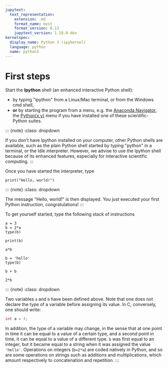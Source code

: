 ```yaml
---
jupytext:
  text_representation:
    extension: .md
    format_name: myst
    format_version: 0.13
    jupytext_version: 1.18.0-dev
kernelspec:
  display_name: Python 3 (ipykernel)
  language: python
  name: python3
---
```


# First steps

Start the **Ipython** shell (an enhanced interactive Python shell):

- by typing "ipython" from a Linux/Mac terminal, or from the Windows cmd shell,
- **or** by starting the program from a menu, e.g. the [Anaconda Navigator],
  the [Python(x,y)] menu if you have installed one of these
  scientific-Python suites.

::: {note}
:class: dropdown

If you don't have Ipython installed on your computer, other Python
shells are available, such as the plain Python shell started by
typing "python" in a terminal, or the Idle interpreter. However, we
advise to use the Ipython shell because of its enhanced features,
especially for interactive scientific computing.
:::

Once you have started the interpreter, type

```{code-cell}
print("Hello, world!")
```

::: {note}
:class: dropdown

The message "Hello, world!" is then displayed. You just executed your
first Python instruction, congratulations!
:::

To get yourself started, type the following stack of instructions

```{code-cell}
a = 3
b = 2*a
type(b)
```

```{code-cell}
print(b)
```

```{code-cell}
a*b
```

```{code-cell}
b = 'hello'
type(b)
```

```{code-cell}
b + b
```

```{code-cell}
2*b
```

::: {note}
:class: dropdown

Two variables `a` and `b` have been defined above. Note that one does
not declare the type of a variable before assigning its value. In C,
conversely, one should write:

```c
int a = 3;
```

In addition, the type of a variable may change, in the sense that at
one point in time it can be equal to a value of a certain type, and a
second point in time, it can be equal to a value of a different
type. `b` was first equal to an integer, but it became equal to a
string when it was assigned the value `'hello'`. Operations on
integers (`b=2*a`) are coded natively in Python, and so are some
operations on strings such as additions and multiplications, which
amount respectively to concatenation and repetition.
:::

[anaconda navigator]: https://anaconda.org/anaconda/anaconda-navigator
[python(x,y)]: https://python-xy.github.io/
